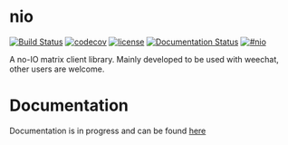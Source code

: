 nio  
===

[![Build Status](https://img.shields.io/travis/poljar/matrix-nio.svg?style=flat-square)](https://travis-ci.org/poljar/matrix-nio)
[![codecov](https://img.shields.io/codecov/c/github/poljar/matrix-nio/master.svg?style=flat-square)](https://codecov.io/gh/poljar/matrix-nio)
[![license](https://img.shields.io/badge/license-ISC-blue.svg?style=flat-square)](https://github.com/poljar/matrix-nio/blob/master/LICENSE.md)
[![Documentation Status](https://readthedocs.org/projects/matrix-nio/badge/?version=latest&style=flat-square)](https://matrix-nio.readthedocs.io/en/latest/?badge=latest)
[![#nio](https://img.shields.io/badge/matrix-%23nio:matrix.org-blue.svg?style=flat-square)](https://matrix.to/#/!twcBhHVdZlQWuuxBhN:termina.org.uk?via=termina.org.uk&via=matrix.org)



A no-IO matrix client library. Mainly developed to be used with weechat, other
users are welcome.

Documentation
=============

Documentation is in progress and can be found [here](https://matrix-nio.readthedocs.io/en/latest/nio.html)
